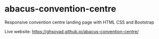 # abacus-convention-centre
Responsive convention centre landing page with HTML CSS and Bootstrap

Live website: https://ghsoyad.github.io/abacus-convention-centre/